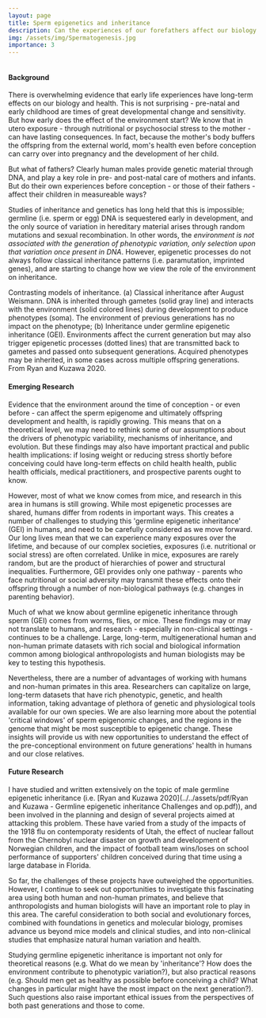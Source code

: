 ```yaml
---
layout: page
title: Sperm epigenetics and inheritance
description: Can the experiences of our forefathers affect our biology and health? 
img: /assets/img/Spermatogenesis.jpg
importance: 3
---
```


<div class="row">
    <div class="mx-auto" style="width: 250px">
        <img class="img-fluid rounded z-depth-1" src="{{ '/assets/img/paternal_inheritance.jpg' | relative_url }}" alt="" title="example image"/>
    </div>
</div>

#### Background 

There is overwhelming evidence that early life experiences have long-term effects on our biology and health. This is not surprising - pre-natal and early childhood are times of great developmental change and sensitivity. But how early does the effect of the environment start? We know that in utero exposure - through nutritional or psychosocial stress to the mother - can have lasting consequences. In fact, because the mother's body buffers the offspring from the external world, mom's health even before conception can carry over into pregnancy and the development of her child.

But what of fathers? Clearly human males provide genetic material through DNA, and play a key role in pre- and post-natal care of mothers and infants. But do their own experiences before conception - or those of their fathers -  affect their children in measureable ways? 


Studies of inheritance and genetics has long held that this is impossible; germline (i.e. sperm or egg) DNA is sequestered early in development, and the only source of variation in hereditary material arises through random mutations and sexual recombination. In other words, the *environment is not associated with the generation of phenotypic variation, only selection upon that variation once present in DNA*. However, epigenetic processes do not always follow classical inheritance patterns (i.e. paramutation, imprinted genes), and are starting to change how we view the role of the environment on inheritance.


<div class="row">
    <div class="mx-auto" style="width: 600px">
        <img class="img-fluid rounded z-depth-1" src="{{ '/assets/img/Figure_1_GEI.pdf' | relative_url }}" alt="" title="example image"/>
    </div>
</div>
<div class="caption">
Contrasting models of inheritance. (a) Classical inheritance after August Weismann. DNA is inherited through gametes (solid gray line) and interacts with the environment (solid colored lines) during development to produce phenotypes (soma). The environment of previous generations has no impact on the phenotype; (b) Inheritance under germline epigenetic inheritance (GEI). Environments affect the current generation but may also trigger epigenetic processes (dotted lines) that are transmitted back to gametes and passed onto subsequent generations. Acquired phenotypes may be inherited, in some cases across multiple offspring generations. From Ryan and Kuzawa 2020.
</div>

#### Emerging Research

Evidence that the environment around the time of conception - or even before - can affect the sperm epigenome and ultimately offspring development and health, is rapidly growing. This means that on a theoretical level, we may need to rethink some of our assumptions about the drivers of phenotypic variability, mechanisms of inheritance, and evolution. But these findings may also have important practical and public health implications: if losing weight or reducing stress shortly before conceiving could have long-term effects on child health health,  public health officials, medical practitioners, and prospective parents ought to know. 

However, most of what we know comes from mice, and research in this area in humans is still growing. While most epigenetic processes are shared, humans differ from rodents in important ways. This creates a number of challenges to studying this 'germline epigenetic inheritance' (GEI) in humans, and need to be carefully considered as we move forward. Our long lives mean that we can experience many exposures over the lifetime, and because of our complex societies, exposures (i.e. nutritional or social stress) are often correlated. Unlike in mice, exposures are rarely random, but are the product of hierarchies of power and structural inequalities. Furthermore, GEI provides only one pathway - parents who face nutritional or social adversity may transmit these effects onto their offspring through a number of non-biological pathways (e.g. changes in parenting behavior).

<div class="row">
    <div class="mx-auto" style="width: 600px">
        <img class="img-fluid rounded z-depth-1" src="{{ '/assets/img/mouse_human.pdf' | relative_url }}" alt="" title="example image"/>
    </div>
</div>
<div class="caption">
Much of what we know about germline epigenetic inheritance through sperm (GEI) comes from worms, flies, or mice. These findings may or may not translate to humans, and research - especially in non-clinical settings - continues to be a challenge. Large, long-term, multigenerational human and non-human primate datasets with rich social and biological information common among biological anthropologists and human biologists may be key to testing this hypothesis.
</div>


Nevertheless, there are a number of advantages of working with humans and non-human primates in this area. Researchers can capitalize on large, long-term datasets that have rich phenotypic, genetic, and health information, taking advantage of plethora of genetic and physiological tools available for our own species. We are also learning more about the potential 'critical windows' of sperm epigenomic changes, and the regions in the genome that might be most susceptible to epigenetic change. These insights will provide us with new opportunities to understand the effect of the pre-conceptional environment on future generations' health in humans and our close relatives. 


#### Future Research

I have studied and written extensively on the topic of male germline epigenetic inheritance (i.e. [Ryan and Kuzawa 2020](../../assets/pdf/Ryan and Kuzawa - Germline epigenetic inheritance Challenges and op.pdf)), and been involved in the planning and design of several projects aimed at attacking this problem. These have varied from a study of the impacts of the 1918 flu on contemporaty residents of Utah, the effect of nuclear fallout from the Chernobyl nuclear disaster on growth and development of Norwegian children, and the impact of football team wins/loses on school performance of supporters' children conceived during that time using a large database in Florida. 

So far, the challenges of these projects have outweighed the opportunities. However, I continue to seek out opportunities to investigate this fascinating area using both human and non-human primates, and believe that anthropologists and human biologists will have an important role to play in this area. The careful consideration to both social and evolutionary forces, combined with foundations in genetics and molecular biology, promises advance us beyond mice models and clinical studies, and into non-clinical studies that emphasize natural human variation and health. 



<div class="row">
    <div class="mx-auto" style="width: 600px">
        <img class="img-fluid rounded z-depth-1" src="{{ '/assets/img/tree_little_tree.jpg' | relative_url }}" alt="" title="example image"/>
    </div>
</div>
<div class="caption">
Studying germline epigenetic inheritance is important not only for theoretical reasons (e.g. What do we mean by 'inheritance'? How does the environment contribute to phenotypic variation?), but also practical reasons (e.g. Should men get as healthy as possible before conceiving a child? What changes in particular might have the most impact on the next generation?). Such questions also raise important ethical issues from the perspectives of both past generations and those to come.
</div>













